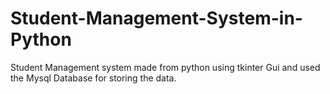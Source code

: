 # Student-Management-System-in-Python
Student Management system made from python using tkinter Gui and used the Mysql Database for storing the data.
